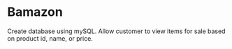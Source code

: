 # Bamazon
Create database using mySQL. Allow customer to view items for sale based on product id, name, or price. 
